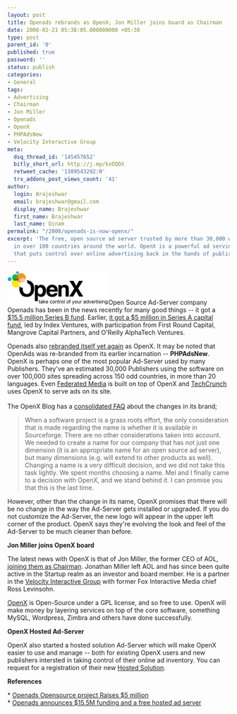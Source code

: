 ```yaml
---
layout: post
title: Openads rebrands as OpenX; Jon Miller joins board as Chairman
date: 2008-02-21 05:38:05.000000000 +05:30
type: post
parent_id: '0'
published: true
password: ''
status: publish
categories:
- General
tags:
- Advertising
- Chairman
- Jon Miller
- Openads
- OpenX
- PHPAdsNew
- Velocity Interactive Group
meta:
  dsq_thread_id: '145457652'
  bitly_short_url: http://j.mp/kxOQOX
  retweet_cache: '1309543292:0'
  trx_addons_post_views_count: '41'
author:
  login: Brajeshwar
  email: brajeshwar@gmail.com
  display_name: Brajeshwar
  first_name: Brajeshwar
  last_name: Oinam
permalink: "/2008/openads-is-now-openx/"
excerpt: 'The free, open source ad server trusted by more than 30,000 web publishers
  in over 100 countries around the world. OpenX is a powerful ad serving solution
  that puts control over online advertising back in the hands of publishers. '
---
```

<p><img src="/static/2008/02/openx.png" alt="OpenX" style="border: 0 none;" />Open Source Ad-Server company Openads has been in the news recently for many good things -- it got a <a href="http://blog.openx.org/01/openads-announces-155m-funding-and-a-free-hosted-ad-server/">$15.5 million Series B fund</a>. Earlier, <a href="http://redeye.firstround.com/2007/06/in_and_out.html">it got a $5 million in Series A capital fund</a>, led by Index Ventures, with participation from  First Round Capital, Mangrove Capital Partners, and O'Reilly AlphaTech Ventures.</p>
<p>Openads also <a href="http://blog.openx.org/02/openads-rebrands-as-openx/">rebranded itself yet again</a> as OpenX. It may be noted that OpenAds was re-branded from its earlier incarnation -- <strong>PHPAdsNew</strong>. OpenX is perhaps one of the most popular Ad-Server used by many Publishers. They've an estimated 30,000 Publishers using the software on over 100,000 sites spreading across 150 odd countries, in more than 20 languages. Even <a href="http://www.federatedmedia.net/">Federated Media</a> is built on top of OpenX and <a href="http://www.techcrunch.com/">TechCrunch</a> uses OpenX to serve ads on its site.<br />
<!--more--><br />
The OpenX Blog has a  <a href="http://blog.openx.org/02/changes-to-openx-site-and-brand-quick-guide/">consolidated FAQ</a> about the changes in its brand;</p>
<blockquote><p>When a software project is a grass roots effort, the only consideration that is made regarding the name is whether it is available in Sourceforge. There are no other considerations taken into account. We needed to create a name for our company that has not just one dimension (it is an appropriate name for an open source ad server), but many dimensions (e.g. will extend to other products as well). Changing a name is a very difficult decision, and we did not take this task lightly. We spent months choosing a name. Mel and I finally came to a decision with OpenX, and we stand behind it. I can promise you that this is the last time.</p></blockquote>
<p>However, other than the change in its name, OpenX promises that there will be no change in the way the Ad-Server gets installed or upgraded. If you do not customize the Ad-Server, the new logo will appear in the upper left corner of the product. OpenX says they're evolving the look and feel of the Ad-Server to be much cleaner than before.</p>
<p><strong>Jon Miller joins OpenX board</strong></p>
<p>The latest news with OpenX is that of Jon Miller, the former CEO of AOL, <a href="http://blog.openx.org/02/jon-miller-joins-openx-board/">joining them as Chairman</a>. Jonathan Miller left AOL and has since been quite active in the Startup realm as an investor and board member. He is a partner in the <a href="http://www.brajeshwar.com/2007/comventures-merges-with-velocity-to-form-velocity-interactive-group/">Velocity Interactive Group</a> with former Fox Interactive Media chief Ross Levinsohn.</p>
<p><a href="http://www.openx.org/">OpenX</a> is Open-Source under a GPL license, and so free to use. OpenX will make money by layering services on top of the core software, something MySQL, Wordpress, Zimbra and others have done successfully.</p>
<p><strong>OpenX Hosted Ad-Server</strong></p>
<p>OpenX also started a hosted solution Ad-Server which will make OpenX easier to use and manage -- both for existing OpenX users and new publishers intersted in taking control of their online ad inventory. You can request for a registration of their new <a href="http://www.openx.org/hosted">Hosted Solution</a>.</p>
<p><strong>References</strong></p>
<p>* <a href="http://www.techcrunch.com/2007/06/13/openads-opensource-project-raises-5-million/">Openads Opensource project Raises $5 million</a><br />
* <a href="http://blog.openx.org/01/openads-announces-155m-funding-and-a-free-hosted-ad-server/">Openads announces $15.5M funding and a free hosted ad server</a></p>
